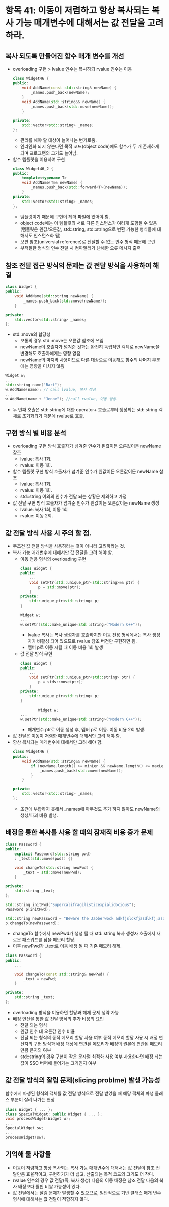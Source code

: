 # 항목 41: 이동이 저렴하고 항상 복사되는 복사 가능 매개변수에 대해서는 값 전달을 고려하라.

## 복사 되도록 만들어진 함수 매개 변수를 개선
* overloading 구현 > lvalue 인수는 복사하되 rvalue 인수는 이동
	``` cpp
	class Widget46 {
	public:
		void AddName(const std::string& newName) {
			_names.push_back(newName);
		}
		void AddName(std::string&& newName) {
			_names.push_back(std::move(newName));
		}

	private:
		std::vector<std::string> _names;
	};
	```
	* 관리를 해야 할 대상이 늘어나는 번거로움.
	* 인라인화 되지 않는다면 목적 코드(object code)에도 함수가 두 개 존재하게 되며 프로그램의 크기도 늘어남.
* 함수 템플릿을 이용하여 구현
	```cpp
	class Widget46_2 {
	public:
		template<typename T>
		void AddName(T&& newName) {
			_names.push_back(std::forward<T>(newName));
		}
	private:
		std::vector<std::string> _names;
	};
	```
	* 템플릿이기 때문에 구현이 헤더 파일에 있어야 함.
	* object code에는 이 템플릿의 서로 다른 인스턴스가 여러개 포함될 수 있음 (템플릿은 왼값/오른값, std::string, std::string으로 변환 가능한 형식들에 대해서도 인스턴스화 됨)
	* 보편 참조(universial reference)로 전달할 수 없는 인수 형식 때문에 곤란
	* 부적절한 형식의 인수 전달 시 컴파일러가 난해한 오류 메시지 출력

## 참조 전달 접근 방식의 문제는 값 전달 방식을 사용하여 해결
```cpp
class Widget {
public:
	void AddName(std::string newName) {
		_names.push_back(std::move(newName));
	}

private:
	std::vector<std::string> _names;
};
```
* std::move의 합당성
	* 보통의 경우 std::move는 오른값 참조에 쓰임
	* newName이 호출자가 넘겨준 것과는 완전히 독립적인 객체로 newName을 변경해도 호출자에게는 영향 없음
	* newName의 마지막 사용이므로 다른 대상으로 이동해도 함수의 나머지 부분에는 영향을 미치지 않음

```cpp
Widget w;
...
std::string name("Bart");
w.AddName(name); // call lvalue, 복사 생성
...
w.AddName(name + "Jenne"); //call rvalue, 이동 생성.
```
* 두 번째 호출은 std::string에 대한 operator+ 호출로부터 생성되는 std::string 객체로 초기화되기 때문에 rvalue로 호출.

## 구현 방식 별 비용 분석
* overloading 구현 방식
호출자가 넘겨준 인수가 왼값이든 오른값이든 newName 참조
	* lvalue: 복사 1회.
	* rvalue: 이동 1회.
* 함수 템플릿 구현 방식
호출자가 넘겨준 인수가 왼값이든 오른값이든 newName 참조
	* lvalue: 복사 1회.
	* rvalue: 이동 1회.
	* std::string 이외의 인수가 전달 되는 상황은 제외하고 가정
* 값 전달 구현 방식
호출자가 넘겨준 인수가 왼값이든 오른값이든 newName 생성
	* lvalue: 복사 1회, 이동 1회
	* rvalue: 이동 2회.

## 값 전달 방식 사용 시 주의 할 점.
* 무조건 값 전달 방식을 사용하라는 것이 아니라 고려하라는 것.
* 복사 가능 매개변수에 대해서만 값 전달을 고려 해야 함.
	* 이동 전용 형식의 overloading 구현
		```cpp
		class Widget {
		public:
			...
			void setPtr(std::unique_ptr<std::string>&& ptr) {
				p = std::move(ptr);
			}
		private:
			std::unique_ptr<std::string> p;
		}

		Widget w;
		...
		w.setPtr(std::make_unique<std::string>("Modern C++"));
		```
		* lvalue 복사는 복사 생성자를 호출하지만 이동 전용 형식에서는 복사 생성자가 비활성 되어 있으므로 rvalue 참조 버전만 구현하면 됨.
		* 멤버 p로 이동 시킬 때 이동 비용 1회 발생
	* 값 전달 방식 구현
		```cpp
		class Widget {
		public:
			...
			void setPtr(std::unique_ptr<std::string> ptr) {
				p = stds::move(ptr);
			}
		private:
			std::unique_ptr<std::string> p;
		}

				Widget w;
		...
		w.setPtr(std::make_unique<std::string>("Modern C++")); 
		```
		* 매개변수 ptr로 이동 생성 후, 멤버 p로 이동. 이동 비용 2회 발생.
* 값 전달은 이동이 저렴한 매개변수에 대해서만 고려 해야 함.
* 항상 복사되는 매개변수에 대해서만 고려 해야 함.
	``` cpp
	class Widget46 {
	public:
		void AddName(std::string&& newName) {
			if (newName.length() >= minLen && newName.length() <= maxLen) {
				_names.push_back(std::move(newName));
			}
		}

	private:
		std::vector<std::string> _names;
	};
	```
	* 조건에 부합하지 못해서 _names에 아무것도 추가 하지 않아도 newName의 생성/파괴 비용 발생.

## 배정을 통한 복사를 사용 할 때의 잠재적 비용 증가 문제
```cpp
class Password {
public:
	explicit Password(std::string pwd) 
	: _text(std::move(pwd)) {}

	void changeTo(std::string newPwd) {
		_text = std::move(newPwd);
	}

private:
	std::string _text;
};

std::string initPwd("Supercalifragilisticexpialidocious");
Password p(initPwd);

std::string newPassword = "Beware the Jabberwock adkfjsldkfjasdlkfj;asdflkjasd;flkjasdf;jkldsfjkls";
p.changeTo(newPassword);
```
* changeTo 함수에서 newPwd가 생성 될 때 std::string 복사 생성자 호출에서 새로운 패스워드를 담을 메모리 할당.
* 이후 newPwd가 _text로 이동 배정 될 때 기존 메모리 해제.

```cpp
class Password {
public:
	...

	void changeTo(const std::string& newPwd) {
		_text = newPwd;
	}

private:
	std::string _text;
};
```
* overloading 방식을 이용하면 할당과 해제 문제 생략 가능
* 배정 연산을 통한 값 전달 방식의 추가 비용의 요인
	* 전달 되는 형식
	* 왼값 인수 대 오른값 인수 비율
	* 전달 되는 형식의 동적 메모리 할당 사용 여부
	동적 메모리 할당 사용 시 배정 연산자의 구현 방식과 배정 대상에 연관된 메모리가 배정의 원본에 연관된 메모리만큼 큰지의 여부
	* std::string의 경우 구현이 작은 문자열 최적화 사용 여부
	사용한다면 배정 되는 값이 SSO 버퍼에 들어가는 크기인지 여부

## 값 전달 방식의 잘림 문제(slicing problme) 발생 가능성
함수에서 파생된 형식의 객체를 값 전달 방식으로 전달 받았을 때 해당 객체의 파생 클래스 부분이 잘려 나가는 현상
```cpp
class Widget { ... };
class SpecialWidget: public Widget { ... };
void processWidget(Widget w);
...
SpecialWidget sw;
...
processWidget(sw);
```

## 기억해 둘 사항들
* 이동이 저렴하고 항상 복사되는 복사 가능 매개변수에 대해서는 값 전달이 참조 전달만큼 효율적이고, 구현하기가 더 쉽고, 산출되는 목적 코드의 크기도 더 작다.
* rvalue 인수의 경우 값 전달(즉, 복사 생성) 다음의 이동 배정은 참조 전달 다음의 복사 배정보다 훨씬 비쌀 가능성이 있다.
* 값 전달에서는 잘림 문제가 발생할 수 있으므로, 일반적으로 기반 클래스 매개 변수 형식에 대해서는 값 전달이 적합하지 않다.

	